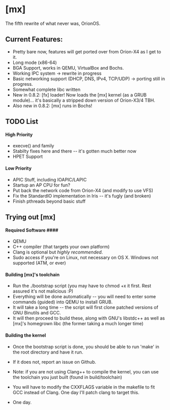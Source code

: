 # [mx] #

The fifth rewrite of what never was, OrionOS.



## Current Features: ##

- Pretty bare now, features will get ported over from Orion-X4 as I get to it.
- Long mode (x86-64)
- BGA Support, works in QEMU, VirtualBox and Bochs.
- Working IPC system									-> rewrite in progress
- Basic networking support (DHCP, DNS, IPv4, TCP/UDP)	-> porting still in progress.
- Somewhat complete libc written
- New in 0.8.2: [fx] loader! Now loads the [mx] kernel (as a GRUB module)... it's basically a stripped down version of Orion-X3/4 TBH.
- Also new in 0.8.2: [mx] runs in Bochs!


## TODO List ##
#### High Priority ####
- execve() and family
- Stabilty fixes here and there -- it's gotten much better now
- HPET Support

#### Low Priority ####
- APIC Stuff, including IOAPIC/LAPIC
- Startup an AP CPU for fun?
- Put back the network code from Orion-X4 (and modify to use VFS)
- Fix the StandardIO implementation in Iris -- it's fugly (and broken)
- Finish pthreads beyond basic stuff




## Trying out [mx] ##
#### Required Software ####
- QEMU
- C++ compiler (that targets your own platform)
- Clang is optional but *highly recommended*.
- Sudo access if you're on Linux, not necessary on OS X. Windows not supported (ATM, or ever)

#### Building [mx]'s toolchain ####
- Run the ./bootstrap script (you may have to chmod +x it first. Rest assured it's not malicious :P)
- Everything will be done automatically -- you will need to enter some commands (guided) into QEMU to install GRUB.
- It will take a long time -- the script will first clone patched versions of GNU Binutils and GCC.
- It will then proceed to build these, along with GNU's libstdc++ as well as [mx]'s homegrown libc (the former taking a much longer time)


#### Building the kernel ####
- Once the bootstrap script is done, you should be able to run 'make' in the root directory and have it run.
- If it does not, report an issue on Github.

- Note: if you are not using Clang++ to compile the kernel, you can use the toolchain you just built (found in build/toolchain)
- You will have to modify the CXXFLAGS variable in the makefile to fit GCC instead of Clang. One day I'll patch clang to target this.
- One day.
